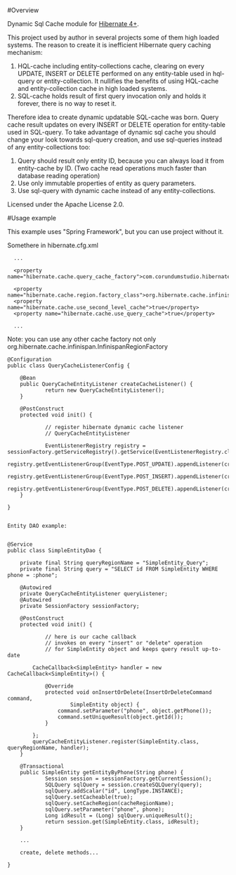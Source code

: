 #Overview

Dynamic Sql Cache module for [Hibernate 4+](http://hibernate.org).

This project used by author in several projects some of them high loaded systems.
The reason to create it is inefficient Hibernate query caching mechanism:

1. HQL-cache including entity-collections cache, clearing on every UPDATE, INSERT or DELETE performed on any entity-table used in hql-query or entity-collection.
It nullifies the benefits of using HQL-cache and entity-collection cache in high loaded systems.
2. SQL-cache holds result of first query invocation only and holds it forever, there is no way to reset it.

Therefore idea to create dynamic updatable SQL-cache was born.
Query cache result updates on every INSERT or DELETE operation for entity-table used in SQL-query.
To take advantage of dynamic sql cache you should change your look towards sql-query creation, and use sql-queries instead of any entity-collections too:

1. Query should result only entity ID, because you can always load it from entity-cache by ID.
   (Two cache read operations much faster than database reading operation)
2. Use only immutable properties of entity as query parameters.               
3. Use sql-query with dynamic cache instead of any entity-collections.

Licensed under the Apache License 2.0.

#Usage example

This example uses "Spring Framework", but you can use project without it.

Somethere in hibernate.cfg.xml

<session-factory>

      ...

      <property name="hibernate.cache.query_cache_factory">com.corundumstudio.hibernate.dsc.DynamicQueryCacheFactory</property>

      <property name="hibernate.cache.region.factory_class">org.hibernate.cache.infinispan.InfinispanRegionFactory</property>
      <property name="hibernate.cache.use_second_level_cache">true</property>
      <property name="hibernate.cache.use_query_cache">true</property>

      ...

</session-factory>

Note: you can use any other cache factory not only org.hibernate.cache.infinispan.InfinispanRegionFactory


    @Configuration
    public class QueryCacheListenerConfig {

        @Bean
        public QueryCacheEntityListener createCacheListener() {
                return new QueryCacheEntityListener();		
        }
	
        @PostConstruct
        protected void init() {

                // register hibernate dynamic cache listener
                // QueryCacheEntityListener

                EventListenerRegistry registry = sessionFactory.getServiceRegistry().getService(EventListenerRegistry.class);
                registry.getEventListenerGroup(EventType.POST_UPDATE).appendListener(createCacheListener());
                registry.getEventListenerGroup(EventType.POST_INSERT).appendListener(createCacheListener());
                registry.getEventListenerGroup(EventType.POST_DELETE).appendListener(createCacheListener());
        }

    }


    Entity DAO example:
 

    @Service
    public class SimpleEntityDao {

        private final String queryRegionName = "SimpleEntity_Query";
        private final String query = "SELECT id FROM SimpleEntity WHERE phone = :phone";

        @Autowired
        private QueryCacheEntityListener queryListener;
        @Autowired
        private SessionFactory sessionFactory;

        @PostConstruct
        protected void init() {

                // here is our cache callback
                // invokes on every "insert" or "delete" operation 
                // for SimpleEntity object and keeps query result up-to-date

        	CacheCallback<SimpleEntity> handler = new CacheCallback<SimpleEntity>() {

        		@Override
        		protected void onInsertOrDelete(InsertOrDeleteCommand command,
        				SimpleEntity object) {
        			command.setParameter("phone", object.getPhone());
        			command.setUniqueResult(object.getId());
        		}

        	};
        	queryCacheEntityListener.register(SimpleEntity.class, queryRegionName, handler);
        }
        
        @Transactional
        public SimpleEntity getEntityByPhone(String phone) {
                Session session = sessionFactory.getCurrentSession();
                SQLQuery sqlQuery = session.createSQLQuery(query);
                sqlQuery.addScalar("id", LongType.INSTANCE);
                sqlQuery.setCacheable(true);
                sqlQuery.setCacheRegion(cacheRegionName);
                sqlQuery.setParameter("phone", phone);
                Long idResult = (Long) sqlQuery.uniqueResult();      
                return session.get(SimpleEntity.class, idResult);
        }

        ...
        
        create, delete methods...

    }	





